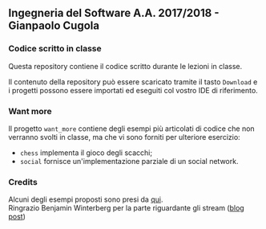 ## Ingegneria del Software A.A. 2017/2018 - Gianpaolo Cugola
### Codice scritto in classe

Questa repository contiene il codice scritto durante le lezioni in classe.

Il contenuto della repository può essere scaricato tramite il tasto `Download`
e i progetti possono essere importati ed eseguiti col vostro IDE di
riferimento.

### Want more

Il progetto `want_more` contiene degli esempi più articolati di codice che non
verranno svolti in classe, ma che vi sono forniti per ulteriore esercizio:

  * `chess` implementa il gioco degli scacchi;
  * `social` fornisce un'implementazione parziale di un social network.

### Credits

Alcuni degli esempi proposti sono presi da [qui](https://github.com/bethrobson/Head-First-Design-Patterns).  
Ringrazio Benjamin Winterberg per la parte riguardante gli stream ([blog post](http://winterbe.com/posts/2014/07/31/java8-stream-tutorial-examples/))
